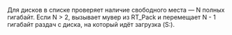 Для дисков в списке проверяет наличие свободного места — N полных гигабайт. Если N > 2, вызывает мувер из RT_Pack и перемещает N - 1 гигабайт раздач с диска, на который идёт загрузка (S:).
